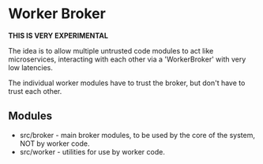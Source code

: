 # Worker Broker

**THIS IS VERY EXPERIMENTAL**

The idea is to allow multiple untrusted code modules to act like microservices,
interacting with each other via a 'WorkerBroker' with very low latencies.

The individual worker modules have to trust the broker, but don't have to
trust each other.

## Modules

- src/broker - main broker modules, to be used by the core of the system, NOT by worker code.
- src/worker - utilities for use by worker code.
